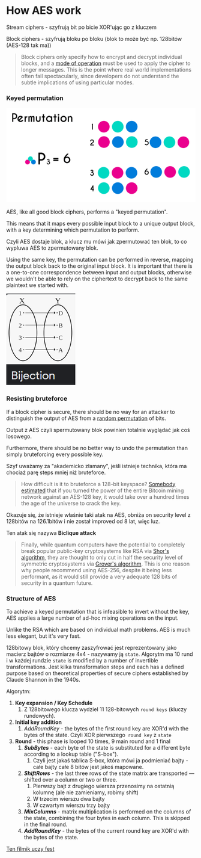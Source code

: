 # How AES work



Stream ciphers - szyfrują bit po bicie XOR'ując go z kluczem

Block ciphers - szyfrują bloku po bloku (blok to może być np. 128bitów (AES-128 tak ma))

> Block ciphers only specify how to encrypt and decrypt individual blocks, and a [mode of operation](https://en.wikipedia.org/wiki/Block_cipher_mode_of_operation) must be used to apply the cipher to longer messages. This is the point where real world implementations often fail spectacularly, since developers do not understand the subtle implications of using particular modes. 

### Keyed permutation

![](img/1.png)

AES, like all good block ciphers, performs a "keyed permutation".  

This means that it maps every possible input block to a unique output block, with a key determining which permutation to perform.

Czyli AES dostaje blok, a klucz mu mówi jak zpermutować ten blok, to co wypluwa AES to zpermutowany blok.

Using the same key, the permutation can be performed in reverse, mapping the output block back to the original input block. It is important that there is a one-to-one correspondence between input and output blocks, otherwise we wouldn't be able to rely on the ciphertext to decrypt back to the same plaintext we started with.

![](img/2.png)

### Resisting bruteforce

If a block cipher is secure, there should be no way for an attacker to distinguish the output of AES from a [random permutation](https://en.wikipedia.org/wiki/Pseudorandom_permutation) of bits.

Output z AES czyli spermutowany blok powinien totalnie wyglądać jak coś losowego.

Furthermore, there should be no better way to undo the permutation than simply bruteforcing every possible key.

Szyf uważamy za "akademicko złamany", jeśli istnieje technika, która ma chociaż parę steps mniej niż bruteforce.

>  How difficult is it to bruteforce a 128-bit keyspace? [Somebody estimated](https://crypto.stackexchange.com/a/48669) that if you turned the power of the entire Bitcoin mining network against an AES-128 key, it would take over a hundred times the age of the universe to crack the key.



Okazuje się, że istnieje właśnie taki atak na AES, obniża on security level z 128bitów na 126.1bitów i nie został improved od 8 lat, więc luz. 

Ten atak się nazywa **Biclique attack**



> Finally, while quantum computers have the potential to completely break popular public-key cryptosystems like RSA via [Shor's algorithm](https://en.wikipedia.org/wiki/Shor's_algorithm), they are thought to only cut in half the security level of symmetric cryptosystems via [Grover's algorithm](https://en.wikipedia.org/wiki/Grover's_algorithm). This is one reason why people recommend using AES-256, despite it being less performant, as it would still provide a very adequate 128 bits of security in a quantum future.

### Structure of AES

To achieve a keyed permutation that is infeasible to invert without the key, AES applies a large number of ad-hoc mixing operations on the input.

Unlike the RSA which are based on individual math problems. AES is much less elegant, but it's very fast.



128bitowy blok, który chcemy zaszyfrować jest reprezentowany jako macierz bajtów o rozmiarze 4x4 - nazywamy ją `state`.  Algorytm ma 10 rund i w każdej rundzie `state` is modified by a number of invertible transformations. Jest kilka transformation steps and each has a defined purpose based on theoretical properties of secure ciphers established by Claude Shannon in the 1940s.

Algorytm:

1. **Key expansion / Key Schedule**
   1. Z 128bitowego klucza wydziel 11 128-bitowych `round keys` (kluczy rundowych).  
2. **Initial key addition**
   1. *AddRoundKey* - the bytes of the first round key are XOR'd with the bytes of the state. Czyli XOR pierwszego` round key` z `state`
3. **Round** - this phase is looped 10 times, 9 main round and 1 final
   1. ***SubBytes*** - each byte of the state is substituted for a different byte according to a lookup table ("S-box"). 
      1. Czyli jest jakaś tablica S-box, która mówi ja podmieniać bajty - całe bajty całe 8 bitów jest jakoś mapowane.
   2. ***ShiftRows*** - the last three rows of the state matrix are transported —shifted over a column or two or three.
      1. Pierwszy bajt z drugiego wiersza przenosimy na ostatnią kolumnę (ale nie zamieniamy, robimy shift)
      2. W trzecim wierszu dwa bajty
      3. W czwartym wierszu trzy bajty
   3. ***MixColumns***  - matrix multiplication is performed on the columns of the state, combining the four bytes in each column. This is skipped in the final round.
   4. ***AddRoundKey***  -  the bytes of the current round key are XOR'd with the bytes of the state.

[Ten filmik uczy fest](https://www.youtube.com/watch?v=gP4PqVGudtg)

